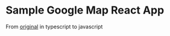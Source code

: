 # Sample Google Map React App

From [original](https://github.com/googlemaps/js-samples.git) in typescript to javascript
